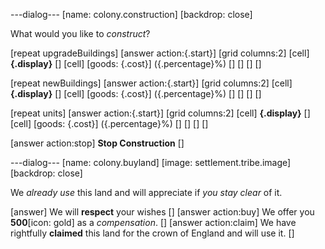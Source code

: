 ---dialog---
[name: colony.construction]
[backdrop: close]

What would you like to *construct*?

[repeat upgradeBuildings]
	[answer action:{.start}]
		[grid columns:2]
			[cell] **{.display}** []
			[cell] [goods: {.cost}] ({.percentage}%) []
		[]
	[]
[]

[repeat newBuildings]
	[answer action:{.start}]
		[grid columns:2]
			[cell] **{.display}** []
			[cell] [goods: {.cost}] ({.percentage}%) []
		[]
	[]
[]

[repeat units]
	[answer action:{.start}]
		[grid columns:2]
			[cell] **{.display}** []
			[cell] [goods: {.cost}] ({.percentage}%) []
		[]
	[]
[]

[answer action:stop] **Stop Construction** []


---dialog---
[name: colony.buyland]
[image: settlement.tribe.image]
[backdrop: close]

We *already use* this land and will appreciate if *you stay clear* of it.

[answer] We will **respect** your wishes []
[answer action:buy] We offer you **500**[icon: gold] as a *compensation*. []
[answer action:claim] We have rightfully **claimed** this land for the crown of England and will use it. []
